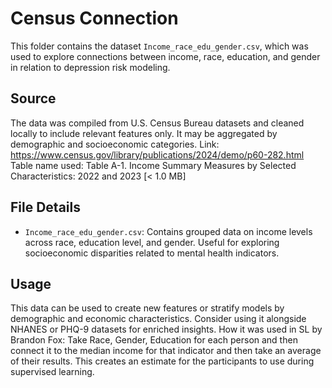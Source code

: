 # Census Connection

This folder contains the dataset `Income_race_edu_gender.csv`, which was used to explore connections between income, race, education, and gender in relation to depression risk modeling.

## Source
The data was compiled from U.S. Census Bureau datasets and cleaned locally to include relevant features only. It may be aggregated by demographic and socioeconomic categories.
Link: https://www.census.gov/library/publications/2024/demo/p60-282.html
Table name used: Table A-1. Income Summary Measures by Selected Characteristics: 2022 and 2023 [< 1.0 MB]

## File Details
- `Income_race_edu_gender.csv`: Contains grouped data on income levels across race, education level, and gender. Useful for exploring socioeconomic disparities related to mental health indicators.

## Usage
This data can be used to create new features or stratify models by demographic and economic characteristics. Consider using it alongside NHANES or PHQ-9 datasets for enriched insights.
How it was used in SL by Brandon Fox: Take Race, Gender, Education for each person and then connect it to the median income for that indicator and then take an average of their results. This creates an estimate for the participants to use during supervised learning.


